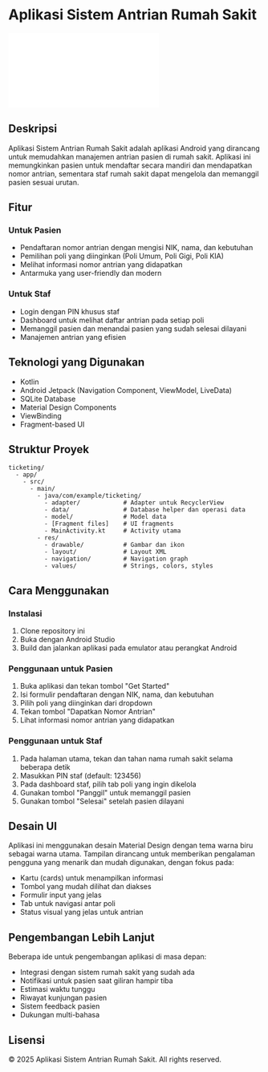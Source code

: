 # Aplikasi Sistem Antrian Rumah Sakit

![Logo Aplikasi](app/src/main/res/drawable/app_logo.xml)

## Deskripsi

Aplikasi Sistem Antrian Rumah Sakit adalah aplikasi Android yang dirancang untuk memudahkan manajemen antrian pasien di rumah sakit. Aplikasi ini memungkinkan pasien untuk mendaftar secara mandiri dan mendapatkan nomor antrian, sementara staf rumah sakit dapat mengelola dan memanggil pasien sesuai urutan.

## Fitur

### Untuk Pasien
- Pendaftaran nomor antrian dengan mengisi NIK, nama, dan kebutuhan
- Pemilihan poli yang diinginkan (Poli Umum, Poli Gigi, Poli KIA)
- Melihat informasi nomor antrian yang didapatkan
- Antarmuka yang user-friendly dan modern

### Untuk Staf
- Login dengan PIN khusus staf
- Dashboard untuk melihat daftar antrian pada setiap poli
- Memanggil pasien dan menandai pasien yang sudah selesai dilayani
- Manajemen antrian yang efisien

## Teknologi yang Digunakan

- Kotlin
- Android Jetpack (Navigation Component, ViewModel, LiveData)
- SQLite Database
- Material Design Components
- ViewBinding
- Fragment-based UI

## Struktur Proyek

```
ticketing/
  - app/
    - src/
      - main/
        - java/com/example/ticketing/
          - adapter/            # Adapter untuk RecyclerView
          - data/               # Database helper dan operasi data
          - model/              # Model data
          - [Fragment files]    # UI fragments
          - MainActivity.kt     # Activity utama
        - res/
          - drawable/           # Gambar dan ikon
          - layout/             # Layout XML
          - navigation/         # Navigation graph
          - values/             # Strings, colors, styles
```

## Cara Menggunakan

### Instalasi
1. Clone repository ini
2. Buka dengan Android Studio
3. Build dan jalankan aplikasi pada emulator atau perangkat Android

### Penggunaan untuk Pasien
1. Buka aplikasi dan tekan tombol "Get Started"
2. Isi formulir pendaftaran dengan NIK, nama, dan kebutuhan
3. Pilih poli yang diinginkan dari dropdown
4. Tekan tombol "Dapatkan Nomor Antrian"
5. Lihat informasi nomor antrian yang didapatkan

### Penggunaan untuk Staf
1. Pada halaman utama, tekan dan tahan nama rumah sakit selama beberapa detik
2. Masukkan PIN staf (default: 123456)
3. Pada dashboard staf, pilih tab poli yang ingin dikelola
4. Gunakan tombol "Panggil" untuk memanggil pasien
5. Gunakan tombol "Selesai" setelah pasien dilayani

## Desain UI

Aplikasi ini menggunakan desain Material Design dengan tema warna biru sebagai warna utama. Tampilan dirancang untuk memberikan pengalaman pengguna yang menarik dan mudah digunakan, dengan fokus pada:

- Kartu (cards) untuk menampilkan informasi
- Tombol yang mudah dilihat dan diakses
- Formulir input yang jelas
- Tab untuk navigasi antar poli
- Status visual yang jelas untuk antrian

## Pengembangan Lebih Lanjut

Beberapa ide untuk pengembangan aplikasi di masa depan:
- Integrasi dengan sistem rumah sakit yang sudah ada
- Notifikasi untuk pasien saat giliran hampir tiba
- Estimasi waktu tunggu
- Riwayat kunjungan pasien
- Sistem feedback pasien
- Dukungan multi-bahasa

## Lisensi

© 2025 Aplikasi Sistem Antrian Rumah Sakit. All rights reserved. 
